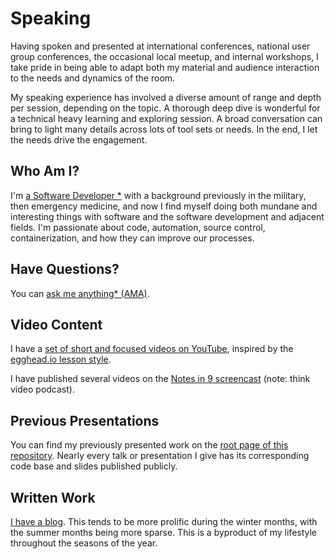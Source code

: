 # Speaking

Having spoken and presented at international conferences, national user group conferences, the occasional local meetup, and internal workshops, I take pride in being able to adapt both my material and audience interaction to the needs and dynamics of the room.

My speaking experience has involved a diverse amount of range and depth per session, depending on the topic. A thorough deep dive is wonderful for a technical heavy learning and exploring session. A broad conversation can bring to light many details across lots of tool sets or needs. In the end, I let the needs drive the engagement.

## Who Am I?

I'm [a Software Developer \*][software-dev] with a background previously in the military, then emergency medicine, and now I find myself doing both mundane and interesting things with software and the software development and adjacent fields. I'm passionate about code, automation, source control, containerization, and how they can improve our processes.

## Have Questions?

You can [ask me anything\* (AMA)][ama].

## Video Content

I have a [set of short and focused videos on YouTube][youtube-docker-quick-tips], inspired by the [egghead.io lesson style][egghead-style].

I have published several videos on the [Notes in 9 screencast][ni9] (note: think video podcast).

## Previous Presentations

You can find my previously presented work on the [root page of this repository](ReadMe.md). Nearly every talk or presentation I give has its corresponding code base and slides published publicly.

## Written Work

[I have a blog][blog]. This tends to be more prolific during the winter months, with the summer months being more sparse. This is a byproduct of my lifestyle throughout the seasons of the year.

[youtube-docker-quick-tips]: https://goo.gl/E9oCYT
[ni9]: http://www.notesin9.com/?s=eric+mccormick
[blog]: https://edm00se.io
[software-dev]: https://github.com/edm00se/ama/issues/5#issue-216062947
[ama]: https://github.com/edm00se/ama
[egghead-style]: https://instructor.egghead.io/guide/02-Creating-Lessons/01-defining-egghead-lesson-style.html

